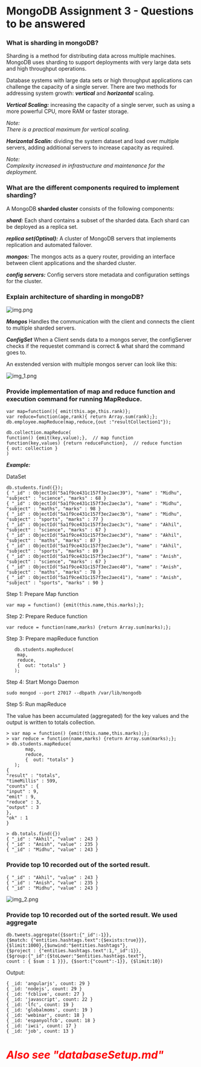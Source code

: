 # MongoDB Assignment 3 - Questions to be answered


### What is sharding in mongoDB?

Sharding is a method for distributing data across multiple machines. MongoDB uses sharding to support deployments with very large data sets and high throughput operations.

Database systems with large data sets or high throughput applications can challenge the capacity of a single server.
There are two methods for addressing system growth: ***vertical*** and ***horizontal*** scaling.


***Vertical Scaling:*** increasing the capacity of a single server, such as using a more powerful CPU, more RAM or faster storage.

*Note:*\
*There is a practical maximum for vertical scaling.*

***Horizontal Scalin:*** dividing the system dataset and load over multiple servers, adding additional servers to increase capacity as required.

*Note:*\
*Complexity increased in infrastructure and maintenance for the deployment.*


### What are the different components required to implement sharding?

A MongoDB **sharded cluster** consists of the following components:

***shard:*** Each shard contains a subset of the sharded data. Each shard can be deployed as a replica set.  

***replica set(Optinal):*** A cluster of MongoDB servers that implements replication and automated failover. 

***mongos:*** The mongos acts as a query router, providing an interface between client applications and the sharded cluster.

***config servers:*** Config servers store metadata and configuration settings for the cluster.


### Explain architecture of sharding in mongoDB?

![img.png](img.png)

***Mongos*** Handles the communication with the client and connects the client to multiple sharded servers.

***ConfigSet*** When a Client sends data to a mongos server, the configServer checks if the requestet command is correct & what shard the command goes to.

An exstended version with multiple mongos server can look like this:

![img_1.png](img_1.png)

### Provide implementation of map and reduce function and execution command for running MapReduce.

    var map=function(){ emit(this.age,this.rank)};
    var reduce=function(age,rank){ return Array.sum(rank);};
    db.employee.mapReduce(map,reduce,{out :"resultCollection1"});

    db.collection.mapReduce(
    function() {emit(key,value);},  // map function
    function(key,values) {return reduceFunction},  // reduce function
    { out: collection }
    )

***Example:***  

DataSet

    db.students.find({});
    { "_id" : ObjectId("5a1f9ce431c157f3ec2aec39"), "name" : "Midhu", "subject" : "science", "marks" : 68 }
    { "_id" : ObjectId("5a1f9ce431c157f3ec2aec3a"), "name" : "Midhu", "subject" : "maths", "marks" : 98 }
    { "_id" : ObjectId("5a1f9ce431c157f3ec2aec3b"), "name" : "Midhu", "subject" : "sports", "marks" : 77 }
    { "_id" : ObjectId("5a1f9ce431c157f3ec2aec3c"), "name" : "Akhil", "subject" : "science", "marks" : 67 }
    { "_id" : ObjectId("5a1f9ce431c157f3ec2aec3d"), "name" : "Akhil", "subject" : "maths", "marks" : 87 }
    { "_id" : ObjectId("5a1f9ce431c157f3ec2aec3e"), "name" : "Akhil", "subject" : "sports", "marks" : 89 }
    { "_id" : ObjectId("5a1f9ce431c157f3ec2aec3f"), "name" : "Anish", "subject" : "science", "marks" : 67 }
    { "_id" : ObjectId("5a1f9ce431c157f3ec2aec40"), "name" : "Anish", "subject" : "maths", "marks" : 78 }
    { "_id" : ObjectId("5a1f9ce431c157f3ec2aec41"), "name" : "Anish", "subject" : "sports", "marks" : 90 }

Step 1: Prepare Map function  

    var map = function() {emit(this.name,this.marks);};


Step 2: Prepare Reduce function

    var reduce = function(name,marks) {return Array.sum(marks);};

Step 3: Prepare mapReduce function

       db.students.mapReduce(
        map,
        reduce,
        {  out: "totals" }
       );

Step 4: Start Mongo Daemon

    sudo mongod --port 27017 --dbpath /var/lib/mongodb 

Step 5: Run mapReduce

The value has been accumulated (aggregated) for the key values and the output is written to totals collection.

    > var map = function() {emit(this.name,this.marks);};
    > var reduce = function(name,marks) {return Array.sum(marks);};
    > db.students.mapReduce(
           map,
           reduce,
           {  out: "totals" }
       );
    {
    "result" : "totals",
    "timeMillis" : 599,
    "counts" : {
    "input" : 9,
    "emit" : 9,
    "reduce" : 3,
    "output" : 3
    },
    "ok" : 1
    }

    > db.totals.find({})
    { "_id" : "Akhil", "value" : 243 }
    { "_id" : "Anish", "value" : 235 }
    { "_id" : "Midhu", "value" : 243 }



### Provide top 10 recorded out of the sorted result.

    { "_id" : "Akhil", "value" : 243 }
    { "_id" : "Anish", "value" : 235 }
    { "_id" : "Midhu", "value" : 243 }

![img_2.png](img_2.png)


### Provide top 10 recorded out of the sorted result. We used aggregate


    db.tweets.aggregate({$sort:{"_id":-1}}, 
    {$match: {"entities.hashtags.text":{$exists:true}}},
    {$limit:1000},{$unwind:"$entities.hashtags"},
    {$project : {"entities.hashtags.text":1,"_id":1}},
    {$group:{"_id":{$toLower:"$entities.hashtags.text"},
    count : { $sum : 1 }}}, {$sort:{"count":-1}}, {$limit:10})


Output:
    
    { _id: 'angularjs', count: 29 }
    { _id: 'nodejs', count: 29 }
    { _id: 'fcblive', count: 27 }
    { _id: 'javascript', count: 22 }
    { _id: 'lfc', count: 19 }
    { _id: 'globalmoms', count: 19 }
    { _id: 'webinar', count: 18 }
    { _id: 'espanyolfcb', count: 18 }
    { _id: 'iwci', count: 17 }
    { _id: 'job', count: 13 }



# *<span style="color: red">Also see "databaseSetup.md"</span>*